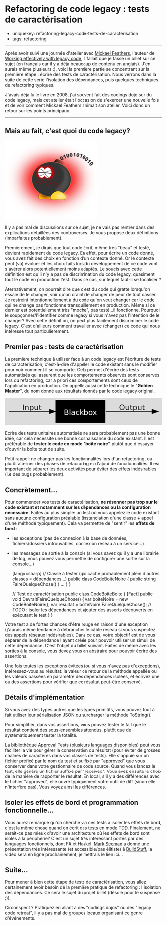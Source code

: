 Refactoring de code legacy : tests de caractérisation
=====================================================

- uniquekey: refactoring-legacy-code-tests-de-caracterisation
- tags: refactoring

----------------

Après avoir suivi une journée d'atelier avec [Mickael Feathers](https://twitter.com/mfeathers), l'auteur de [Working effectively with legacy code](http://wiki.c2.com/?WorkingEffectivelyWithLegacyCode), il fallait que je fasse un billet sur ce sujet (en français car il y a déjà beaucoup de contenu en anglais). J'en aurais même plusieurs :), voici la première partie se concentrant sur la première étape : écrire des tests de caractérisation. Nous verrons dans la suite de cette série l'isolation des dépendances, puis quelques techniques de refactoring typiques.

J'avais déjà lu le livre en 2008, j'ai souvent fait des codings dojo sur du code legacy, mais cet atelier était l'occasion de s'exercer une nouvelle fois et de voir comment Mickael Feathers animait son atelier. Voici donc un retour sur les points principaux.

----------------

## Mais au fait, c'est quoi du code legacy?

<img alt="Le code legacy est comme une bombe à retardement, qui finira par vous exploser dans les mains, et qu'on craint de désamorcer" class="img-float-left" src="/images/bombe.png"/>

Il y a pas mal de discussions sur ce sujet, je ne vais pas rentrer dans des explications détaillées des controverses. Je vous propose deux définitions (imparfaites probablement).

Premièrement, je dirais que tout code écrit, même très "beau" et testé, devient rapidement du code legacy. En effet, pour écrire un code donné, vous avez fait des choix en fonction d'un contexte donné. Or le contexte peut (va) évoluer et les choix faits lors du développement de ce code vont s'avérer alors potentiellement moins adaptés. Le soucis avec cette définition est qu'il n'y a pas de discrimination du code legacy, quasiment tout le code en production l'est. Dans ce cas, sur lequel faut-il se focaliser ?

Aternativement, on pourrait dire que c'est du code qui gratte lorsqu'on essaie de le changer, voir qu'on craint de changer de peur de tout casser. Je restreint intentionnellement à du code qu'on veut changer car le code qui ne change pas fonctionne transquillement en production. Même si ce dernier est potentiellement très "moche", pas testé...il fonctionne. Pourquoi le soupçonner/l'identifier comme legacy si vous n'avez pas l'intention de le changer? Avec cette définition, on peut plus facilement discriminer le code legacy. C'est d'ailleurs comment travailler avec (changer) ce code qui nous intéresse tout particulièrement.

## Premier pas : tests de caractérisation

La première technique à utiliser face à un code legacy est l'écriture de tests de caractérisation, c'est-à-dire d'appeler le code existant sans le modifier pour voir comment il se comporte. Cela permet d'écrire des tests automatisés qui assurent que les comportements observés sont conservés lors du refactoring, car a priori ces comportements sont ceux de l'application en production. On appelle aussi cette technique le "**Golden Master**", du nom donné aux résultats donnés par le code legacy original.

<img alt="Boîte noire symbolisant le code à tester pour le refactorer" class="img-full-width" src="/images/blackbox.png"/>

Ecrire des tests unitaires automatisés ne sera probablement pas une bonne idée, car cela nécessite une bonne connaissance du code existant. Il est préférable de **tester le code en mode "boîte noire"** plutôt que d'essayer d'ouvrir la boîte tout de suite.

Petit rappel: ne changer pas les fonctionnalités lors d'un refactoring, ou plutôt alterner des phases de refactoring et d'ajout de fonctionnalités. Il est important de séparer les deux activités pour éviter des effets indésirables (i.e des bugs probablement).

## Concrètement...

Pour commencer vos tests de caractérisation, **ne résonner pas trop sur le code existant et notamment sur les dépendances ou la configuration nécessaire**. Faites au plus simple: un test où vous appelez le code existant sans aucune configuration préalable (instanciation d'une classe + appel d'une méthode typiquement). Cela va permettre de "sentir" les **effets de bord** :

* les exceptions (pas de connexion à la base de données, fichiers/dossiers introuvables, connexion réseau à un service...)
* les messages de sortie à la console (si vous savez qu'il y a une librairie de log, vous pouvez vous permettre de configurer une sortie sur la console...)


    [lang=csharp]
    // Classe à tester (qui cache probablement plein d'autres classes = dépendances...)
    public class CodeBoiteNoire
    {
        public string FaireQuelqueChose() { ... }
    }

    // Test de caractérisation
    public class CodeBoiteBoite
    {
        [Fact] public void DevraitFaireQuelqueChose() 
        {
            var boiteNoire = new CodeBoiteNoire();
            var resultat = boiteNoire.FaireQuelqueChose();
            // TODO : isoler les dépendances et ajouter des asserts découverts en exécutant le test
        }
    }

Votre test a de fortes chances d'être rouge en raison d'une exception (j'aurais même tendance à débrancher le câble réseau si vous suspectez des appels réseaux indésirables). Dans ce cas, votre objectif est de vous séparer de la dépendance l'ayant créée pour pouvoir utiliser un simuli de cette dépendance. C'est l'objet du billet suivant. Faites de même avec les sorties à la console, vous devez vous en abstraire pour pouvoir écrire des assertions.

Une fois toutes les exceptions évitées (ou si vous n'avez pas d'exceptions), intéressez-vous au résultat: la valeur de retour de la méthode appellée ou les valeurs passées en paramètre des dépendances isolées, et écrivez une ou des assertions pour vérifier que ce résultat peut-être conservé.

## Détails d'implémentation

Si vous avez des types autres que les types primitifs, vous pouvez tout à fait utiliser leur sérialisation JSON ou surcharger la méthode ToString().

Pour simplifier, dans vos assertions, vous pouvez tester le fait que le résultat contient des sous-ensembles attendus, plutôt que de systématiquement tester la totalité. 

La bibliothèque [Approval Tests (plusieurs languages disponibles)](http://approvaltests.com) peut vous faciliter la vie pour gérer la conservation du résultat (pour éviter de grosses chaînes de caractères dans vos classes de tests). Elle s'appuie sur un fichier préfixé par le nom du test et suffixé par "approved" que vous conserver dans votre gestionnaire de code source. Quand vous lancez le test, elle génère un fichier suffixé par "received". Vous avez ensuite le choix de la manière de rapporter le résultat. En local, s'il y a des différences avec le fichier "approved", elle ouvre typiquement votre outil de diff (sinon elle n'interfère pas). Vous voyez ainsi les différences.

## Isoler les effets de bord et programmation fonctionnelle...

Vous aurez remarqué qu'on cherche via ces tests à isoler les effets de bord, c'est la même chose quand on écrit des tests en mode TDD. Finalement, ne serait-ce pas mieux d'avoir une architecture où les effets de bord sont isolés à la périphérie? C'est un sujet très intéressant portés par des languages fonctionnels, dont F# et Haskel. [Mark Seeman](https://twitter.com/ploeh) a donné une présentation très intéressante (et accessible/pas élitiste) à [BuildStuff](http://www.buildstuff.lt), la vidéo sera en ligne prochainement, je mettrais le lien ici...

## Suite...

Pour mener à bien cette étape de tests de caractérisation, vous allez certainement avoir besoin de la première pratique de refactoring : l'isolation des dépendances. Ce sera le sujet du projet billet (désolé pour le suspense ;)).

Circonspect ? Pratiquez en allant à des "codings dojos" ou des "legacy code retreat", il y a pas mal de groupes locaux organisant ce genre d'événements.
